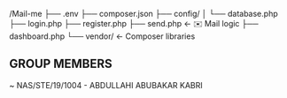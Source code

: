 /Mail-me
├── .env
├── composer.json
├── config/
│   └── database.php
├── login.php
├── register.php
├── send.php        ← ✉️ Mail logic
├── dashboard.php
└── vendor/         ← Composer libraries


## GROUP MEMBERS

~ NAS/STE/19/1004 - ABDULLAHI ABUBAKAR KABRI